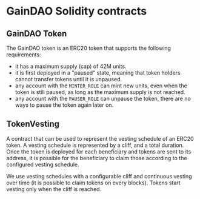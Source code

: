 # GainDAO Solidity contracts

## GainDAO Token
The GainDAO token is an ERC20 token that supports the following requirements:
- it has a maximum supply (cap) of 42M units.
- it is first deployed in a "paused" state, meaning that token holders cannot transfer tokens
  until it is unpaused.
- any account with the `MINTER_ROLE` can mint new units, even when the token is still paused,
  as long as the maximum supply is not reached.
- any account with the `PAUSER_ROLE` can unpause the token, there are no ways to pause the token
  again later on.

## TokenVesting
A contract that can be used to represent the vesting schedule of an ERC20 token. A vesting schedule
is represented by a cliff, and a total duration. Once the token is deployed for each beneficiary and
tokens are sent to its address, it is possible for the beneficiary to claim those according to the
configured vesting schedule.

We use vesting schedules with a configurable cliff and continuous vesting over time (it is possible
to claim tokens on every blocks). Tokens start vesting only when the cliff is reached.